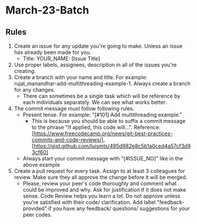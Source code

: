 # March-23-Batch

## Rules
1. Create an issue for any update you're going to make. Unless an issue has already been made for you.
   - Title: YOUR_NAME: [Issue Title]
2. Use proper labels, assignees, description in all of the issues you're creating.
3. Create a branch with your name and title. For example: rujal_manandhar-add-multithreading-example-1. Always create a branch for any changes.
   - There can sometimes be a single task which will be reference by each individuals separately. We can see what works better. 
4. The commit message must follow following rules.
   - Present tense. For example: "[#101] Add multithreading example." 
     * This is because you should be able to suffix a commit message to the phrase "If applied, this code will...". Reference: [https://www.freecodecamp.org/news/git-best-practices-commits-and-code-reviews/], [https://gist.github.com/luismts/495d982e8c5b1a0ced4a57cf3d93cf60]
   - Always start your commit message with "[#ISSUE_NO]" like in the above example
5. Create a pull request for every task. Assign to at least 3 colleagues for review. Make sure they all approve the change before it will be merged.
   - Please, review your peer's code thoroughly and comment what could be improved and why. Ask for justification if it does not make sense. Code Review helps you learn a lot. Do not approve unless you're satisfied with their code/ clarification. Add label "feedback-provided" if you have any feedback/ questions/ suggestions for your peer codes.

